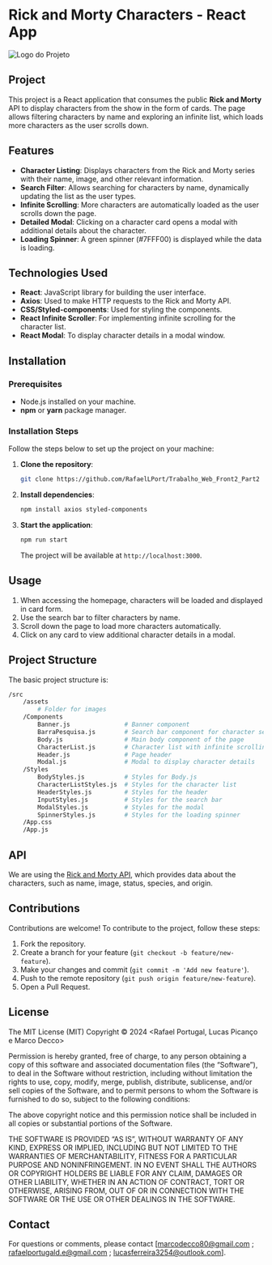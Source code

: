 # Rick and Morty Characters - React App

![Logo do Projeto](src/assets/imgs/ImagemBanner.png)

## Project

This project is a React application that consumes the public **Rick and Morty** API to display characters from the show in the form of cards. The page allows filtering characters by name and exploring an infinite list, which loads more characters as the user scrolls down.

## Features

- **Character Listing**: Displays characters from the Rick and Morty series with their name, image, and other relevant information.
- **Search Filter**: Allows searching for characters by name, dynamically updating the list as the user types.
- **Infinite Scrolling**: More characters are automatically loaded as the user scrolls down the page.
- **Detailed Modal**: Clicking on a character card opens a modal with additional details about the character.
- **Loading Spinner**: A green spinner (#7FFF00) is displayed while the data is loading.

## Technologies Used

- **React**: JavaScript library for building the user interface.
- **Axios**: Used to make HTTP requests to the Rick and Morty API.
- **CSS/Styled-components**: Used for styling the components.
- **React Infinite Scroller**: For implementing infinite scrolling for the character list.
- **React Modal**: To display character details in a modal window.

## Installation

### Prerequisites

- Node.js installed on your machine.
- **npm** or **yarn** package manager.

### Installation Steps

Follow the steps below to set up the project on your machine:

1. **Clone the repository**:
   ```bash
   git clone https://github.com/RafaelLPort/Trabalho_Web_Front2_Part2
   ```

2. **Install dependencies**:
   ```bash
   npm install axios styled-components
   ```

3. **Start the application**:
   ```bash
   npm run start
   ```

   The project will be available at `http://localhost:3000`.

## Usage

1. When accessing the homepage, characters will be loaded and displayed in card form.
2. Use the search bar to filter characters by name.
3. Scroll down the page to load more characters automatically.
4. Click on any card to view additional character details in a modal.

## Project Structure

The basic project structure is:

```bash
/src
    /assets
        # Folder for images
    /Components
        Banner.js               # Banner component
        BarraPesquisa.js        # Search bar component for character search
        Body.js                 # Main body component of the page
        CharacterList.js        # Character list with infinite scrolling
        Header.js               # Page header
        Modal.js                # Modal to display character details
    /Styles
        BodyStyles.js           # Styles for Body.js
        CharacterListStyles.js  # Styles for the character list
        HeaderStyles.js         # Styles for the header
        InputStyles.js          # Styles for the search bar
        ModalStyles.js          # Styles for the modal
        SpinnerStyles.js        # Styles for the loading spinner
    /App.css
    /App.js
```

## API

We are using the [Rick and Morty API](https://rickandmortyapi.com/), which provides data about the characters, such as name, image, status, species, and origin.

## Contributions

Contributions are welcome! To contribute to the project, follow these steps:

1. Fork the repository.
2. Create a branch for your feature (`git checkout -b feature/new-feature`).
3. Make your changes and commit (`git commit -m 'Add new feature'`).
4. Push to the remote repository (`git push origin feature/new-feature`).
5. Open a Pull Request.

## License

The MIT License (MIT)
Copyright © 2024 <copyright holders> <Rafael Portugal, Lucas Picanço e Marco Decco>

Permission is hereby granted, free of charge, to any person obtaining a copy of this software and associated documentation files (the “Software”), to deal in the Software without restriction, including without limitation the rights to use, copy, modify, merge, publish, distribute, sublicense, and/or sell copies of the Software, and to permit persons to whom the Software is furnished to do so, subject to the following conditions:

The above copyright notice and this permission notice shall be included in all copies or substantial portions of the Software.

THE SOFTWARE IS PROVIDED “AS IS”, WITHOUT WARRANTY OF ANY KIND, EXPRESS OR IMPLIED, INCLUDING BUT NOT LIMITED TO THE WARRANTIES OF MERCHANTABILITY, FITNESS FOR A PARTICULAR PURPOSE AND NONINFRINGEMENT. IN NO EVENT SHALL THE AUTHORS OR COPYRIGHT HOLDERS BE LIABLE FOR ANY CLAIM, DAMAGES OR OTHER LIABILITY, WHETHER IN AN ACTION OF CONTRACT, TORT OR OTHERWISE, ARISING FROM, OUT OF OR IN CONNECTION WITH THE SOFTWARE OR THE USE OR OTHER DEALINGS IN THE SOFTWARE.

## Contact

For questions or comments, please contact [marcodecco80@gmail.com ; rafaelportugald.e@gmail.com ; lucasferreira3254@outlook.com].
